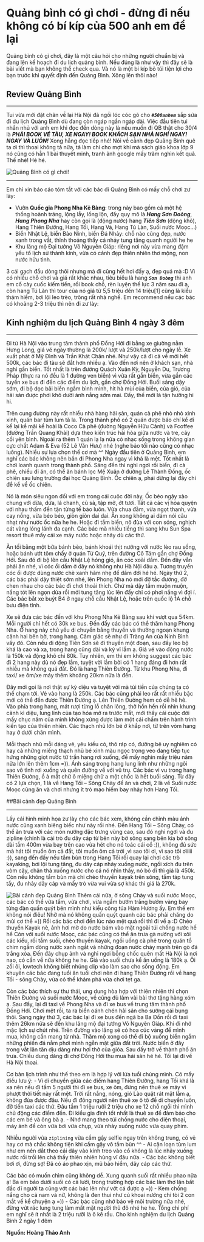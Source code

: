 # Quảng bình có gì chơi - đừng đi nếu không có bí kíp của 500 anh em để lại

Quảng bình có gì chơi, đây là một câu hỏi cho những người chuẩn bị và đang lên kế hoạch đi du lịch quảng bình. Nếu đúng là như vậy thì đây sẽ là bài viết mà bạn không thể check qua. Và nó là một bi kíp bỏ túi tiện lợi cho bạn trước khi quyết định đến Quảng Bình. Xông lên thôi nào!

## Review Quảng Bình

---

Tui vừa mới đặt chân về lại Hà Nội đã ngồi lóc cóc gõ cho **_`#500anhem`_** sắp sửa đi du lịch Quảng Bình dù đang còn ngáp ngắn ngáp dài. Việc đầu tiên tui nhắn nhủ với anh em khi đọc đến dòng này là nếu muốn đi QB thật cho 30/4 là **_PHẢI BOOK VÉ TÀU, XE NGAY! BOOK KHÁCH SẠN NHÀ NGHỈ NGAY! NGAY VÀ LUÔN!_** Xong hẵng đọc tiếp nhé! Nói về cảnh đẹp Quảng Bình quê ta ơi thì thoai không tả nữa, tả làm chi cho mợt khi mà sách giáo khoa lớp 9 nó cũng có hẳn 1 bài thuyết minh, tranh ảnh google mấy trăm nghìn kết quả. Thế nhé! Hé hé.

![Quảng Bình có gì chơi!](./images/quang-binh-co-gi-choi.jpg "Quảng Bình có gì chơi")

---

Em chỉ xin báo cáo tóm tắt với các bác đi Quảng Bình có mấy chỗ chơi zư lày:

- Vườn **Quốc gia Phong Nha Kẻ Bàng**: trong này bao gồm cả một hệ thống hoành tráng, lộng lẫy, lồng lộn, đầy quy mô là **_Hang Sơn Đoòng_**, **_Hang Phong Nha_** hay còn gọi là (động nước) hang **_Tiên Sơn_** (động khô), Hang Thiên Đường, Hang Tối, Hang Và, Hang Tú Làn, Suối nước Moọc…)
- Biển Nhật Lệ, biển Bảo Ninh, biển Đá Nhảy: chỗ nào cũng đẹp, nước xanh trong vắt, thỉnh thoảng thấy cá nhảy tung tăng quanh người he he
- Khu lăng mộ Đại tướng Võ Nguyên Giáp: riêng nơi này vừa mang đậm yếu tố lịch sử thành kính, vừa có cảnh đẹp thiên nhiên thơ mộng, non nước hữu tình.

3 cái gạch đầu dòng thôi nhưng mà đi cũng hết hơi đấy ạ, đẹp quá mà :D Vì có nhiều chỗ chơi và giá rất khác nhau, tiêu biểu là hang **_`Sơn Đoòng`_** thì anh em cố cày cuốc kiếm tiền, rồi book chỗ, rèn luyện thể lực 3 năm sau đi ạ, còn hang Tú Làn thì tour của nó giá từ 5,5 triệu đến 14 triệu[1] cũng là kiểu thám hiểm, bơi lội leo trèo, trông rất nhà nghề. Em recommend nếu các bác có khoảng 2-3 triệu thì nên đi zư lày:

## Kinh nghiệm du lịch Quảng Bình 4 ngày 3 đêm

---

Đi từ Hà Nội vào trung tâm thành phố Đồng Hới đi bằng xe giường nằm Hưng Long, giá vé ngày thường là 200k/ lượt và 250k/lượt cho ngày lễ. Xe xuất phát ở Mỹ Đình và Trần Khát Chân nhé. Như vậy cả đi cả về mới hết 500k, các bác đi tàu sẽ đắt hơn nhiều ạ. Vào đến nơi nên ở khách sạn, nhà nghỉ gần biển. Tốt nhất là trên đường Quách Xuân Kỳ, Nguyễn Du, Trương Pháp (thực ra nó đều là 1 đường ven biển) vì vừa rất gần biển, vừa gần các tuyến xe bus đi đến các điểm du lịch, gần chợ Đồng Hới. Buổi sáng dậy sớm, đi bộ dọc bãi biển ngắm bình minh, hít hà mùi của biển, của gió, của hải sản được phơi khô dưới ánh nắng sớm mai. Đấy, thế mới là tận hưởng hi hi.

Trên cung đường này rất nhiều nhà hàng hải sản, quán cà phê nhỏ nhỏ xinh xinh, quán bar tùm lum tà la. Trong thành phố có 2 quán được báo chí kể đi kể lại kể mãi kể hoài là Coco Cà phê (đường Nguyễn Hữu Cảnh) và Fcoffee (đường Trần Quang Khải) dựa theo kiến trúc hài hòa giữa nước và tre, cây cối yên bình. Ngoài ra thêm 1 quán lạ lạ nữa có nhạc sống trong không gian cực chất Adam & Eva (52 Lê Văn Hưu) nhé (nghe bảo tối nào cũng có nhạc luông). Nhiều sự lựa chọn thế cơ mà ^^ Ngày đầu tiên ở Quảng Bình, em nghĩ các bác không nên bắn đi Phong Nha ngay vì khá là mệt. Tốt nhất là chơi loanh quanh trong thành phố. Sáng đến thì nghỉ ngơi rồi biển, đi cà phê, chiều đi ăn, có thể ăn bánh lọc Mệ Xuân ở đường Lê Thành Đồng, ốc chiên sau lưng trường đại học Quảng Bình. Ốc chiên ạ, phải dừng lại đây chỉ để kể về ốc chiên.

Nó là món siêu ngon đối với em trong cái cuộc đời này. Ốc béo ngậy xào chung với dừa, dứa, lá chanh, củ sả, tập mỡ, ớt tươi. Tất cả các vị hòa quyện với nhau thấm đến tận từng tế bào luôn. Vừa chua đằm, vừa ngọt thanh, vừa cay nồng, vừa béo béo, giòn giòn dai dai. Ăn xong không ai dám nói câu nhạt như nước ốc nữa he he. Hoặc đi tắm biển, nô đùa với con sóng, nghịch cát vàng lóng lánh đa cạnh. Các bác mà nhiều tiềng thì sang khu Sun Spa resort thuê mấy cái xe máy nước hoặc nhảy dù các thứ.

Ăn tối bằng một bữa bánh bèo, bánh khoái thịt nướng với nước lèo rau sống, hoặc bánh ướt tôm chấy ở quán Tứ Quý, trên đường Cô Tám gần chợ Đồng Hới. Sau đó đi bộ lên cầu Nhật Lệ hóng gió, ăn cóc xoài dầm. Đến đây vẫn phải ăn nhé, vì cóc ổi dầm ở đây nó không như Hà Nội đâu ạ. Tương truyền cóc ổi được dùng nước chè xanh hãm nhẹ để dầm đới hé hé. Ngày thứ 2, các bác phải dậy thiệt sớm nhé, lên Phong Nha nó mới đỡ tắc đường, đỡ chen nhau cho các bác đi chơi thoải thích. Chứ mà dậy tầm muộn muộn, nắng tót lên ngọn dừa rồi mới tung tăng lúc lên đấy chỉ có phơi nắng vì đợi í. Các bác bắt xe buýt B4 ở ngay chỗ cầu Nhật Lệ, hoặc trên quốc lộ 1A chỗ bưu điện tỉnh.

Xe sẽ đưa các bác đến với khu Phong Nha Kẻ Bàng sau khi vượt qua 54km. Mỗi người chỉ hết có 30k xe bus. Đến đấy các bác có thể thăm hang Phong Nha. Ở hang này chủ yếu di chuyển bằng thuyền và thưởng ngoạn khung cảnh hai bên bờ, trong hang. Cảm giác sẽ như đi Tràng An của Ninh Bình vầy đó. Còn nếu đi động Tiên Sơn sẽ đi thuyền một đoạn, sau đấy leo bộ khá là cao và xa, trong hang cũng dài và kỳ vĩ lắm ạ. Giá vé vào động nước là 150k và động khô chỉ 80k. Tuy nhiên, em thì em không suggest các bác đi 2 hang này dù nó đẹp lắm, tuyệt vời lắm bởi có 1 hang đáng đi hơn rất nhiều mà không quá đắt. Đó là hang Thiên Đường. Từ khu Phong Nha, đi taxi/ xe ôm/xe máy thêm khoảng 20km nữa là đến.

Đây mới gọi là nơi thật sự kỳ diệu và tuyệt vời mà túi tiền của chúng ta có thể chạm tới. Vé vào hang là 250k. Các bác cũng phải leo rất rất nhiều bậc mới có thể đến được Thiên Đường ạ. Lên Thiên Đường hem có dễ hê hê. Vào phía trong hang, mát rượi từng lỗ chân lông, thở hổn hển rồi nhìn khung cảnh kì diệu, lung linh của tạo hóa mở ra trước mắt, mới thấy cái cuộc đời mấy chục năm của mình không xứng được làm một cái chấm trên hành trình kiến tạo của thiên nhiên. Các thạch nhũ lớn bé ở khắp nơi, từ trên vòm hang hay ở dưới chân mình.

Mỗi thạch nhũ mỗi dáng vẻ, yêu kiều có, thô ráp có, đường bệ uy nghiêm có hay cả những miếng thạch nhũ bé xinh màu ngọc trong veo đang tiếp tục hứng những giọt nước từ trần hang rơi xuống, để mấy nghin mấy triệu năm nữa lớn lên thêm 1cm =)). Ánh sáng trong hang lung linh như những ngôi sao vô tình rơi xuống và quên đường về với vũ trụ. Các bác vi vu trong hang Thiên Đường, ồ à mắt chữ ô miệng chữ a một chốc là hết buổi sáng. Từ đây có 2 lựa chọn, 1 là về Hang Tối – Sông Chày để ăn và chơi, 2 là về Suối nước Moọc cũng ăn và chơi nhưng ít trò mạo hiểm bay nhảy hơn Hang Tối.

##Bãi cảnh đẹp Quảng Bình

---

Lấy cái hình minh họa zư lày cho các bác xem, không cần chỉnh màu ảnh nước cũng xanh biêng biếc như này rồi nhé. Đến Hang Tối – Sông Chày, có thể ăn trưa với các món nướng đặc trưng vùng cao, sau đó nghỉ ngơi và đu zipline (chính là cái trò đu dây cáp từ bên này bờ sông sang bên kia bờ sông dài tầm 400m vừa bay trên cao vừa hét cho nó toác cái cổ :)), không đủ sức mà hát tôi muốn ôm cả đất, tôi muốn ôm cả trời ,vì sao tôi ơi, vì sao tôi ơiiiii :)), sang đến đấy nếu tắm bùn trong Hang Tối rồi quay lại chơi các trò kayaking, bơi lội tung tăng, đu dây cáp nhảy xuống nước, ngồi xích đu trên vòm cây, chân thả xuống nước cho cá nó nhìn thấy, nó bỏ đi thì giá là 450k. Còn nếu không tắm bùn mà chỉ chèo thuyền kayak trên sông, tắm táp tung tẩy, đu nhảy dây cáp và mấy trò vừa vui vừa sợ khác thì giá là 270k.

![Bãi cảnh đẹp Quảng Bình](./images/bai-canh-dep-quang-binh.jpg "Bãi cảnh đẹp Quảng Bình")
Thêm cái nữa, ở sông Chày và suối nước Moọc, các bác có thể vừa tắm, vừa chơi, vừa ngắm bướm trắng bướm vàng bay từng đàn quấn quýt bên mình như kiểu công túa Hàm Hương ấy. Em thề em không nói điêu! Nhỡ mà nó không quấn quýt quanh các bác phải chăng do mùi cơ thể =)) Rồi các bác chơi đến lúc nào mệt quá rồi thì đi về ạ :D Chèo thuyền Kayak nè, ảnh hơi mờ do nước bám vào mặt ngoài túi chống nước hế hế Còn với suối nước Moọc, các bác cũng có thể ăn trưa gà nướng với xôi các kiểu, rồi tắm suối, chèo thuyền kayak, ngồi uống cà phê trong quán tổ chim ngắm dòng nước xanh ngắt và những đoạn nước chảy mạnh trên gò đá trắng xóa. Đến đây chụp ảnh và nghỉ ngơi bỗng chốc quên mất Hà Nội là nơi nao, có cần về nữa không he he. Giá vào suối chưa kể ăn uống là 180k ạ. Ôi zồi ôi, lowtech không biết nhúng clip vào làm sao cho sống động. Em khuyên các bác đang tuổi ăn tuổi chơi nên đi hang Thiên Đường rồi về hang Tối - sông Chày, vừa có thể khám phá vừa chơi tẹt ga.

Còn các bác thích sự thư thái, ung dung hòa hợp với thiên nhiên thì chọn Thiên Đường và suối nước Moọc, về cũng đủ làm vài bài thơ tặng hàng xóm ạ. Sau đấy, lại đi taxi về Phong Nha và đi xe bus về trung tâm thành phố Đồng Hới. Chơi mệt rồi, ta ra biển oánh chén hải sản cho sướng cái bụng thôi. Sang ngày thứ 3, các bác lại đi xe bus đến ngã ba Ba Đồn rồi đi taxi thêm 26km nữa sẽ đến khu lăng mộ đại tướng Võ Nguyên Giáp. Khi đi nhớ mặc lịch sự chút nhé. Trên đường vào lăng sẽ có hoa cúc vàng để mình mua, không cần mang từ nhà. Thăm mộ xong có thể đi bộ xuống biển ngắm những phiến đá nằm phơi mình ngễn mặt giữa đất trời. Nước biển ở đây trong vắt lăn tăn dịu dàng như hơi thở của gióa. Sau đấy trở về thành phố ăn trưa. Chiều dung dăng đi chợ Đồng Hới thu mua hải sản hé hé. Tối lại đi về Hà Nội thoai.

Cơ bản lịch trình như thế theo em là hợp lý với lứa tuổi chúng mình. Có mấy điều lưu ý: - Vì di chuyển giữa các điểm hang Thiên Đường, hang Tối khá là xa nên nếu đi tầm 5 người thì đi xe bus, xe ôm, đừng nên thuê xe máy vì phượt thời tiết này rất mệt. Trời rất nắng, nóng, gió Lào quật rát mặt lắm ạ, không đùa được đâu. Nếu đi đông người nên thuê xe ô tô để di chuyển luôn, đỡ tiền taxi các thứ. Đâu tầm 1 triệu rưỡi 2 triệu cho xe 12 chỗ ngồi thì mình chủ động các điểm đến. Đi kiểu gia đình tốt nhất là thuê xe để đảm bảo cho các em bé và ông bà ạ. - Nhớ mang theo túi chống nước cho điện thoại, máy ảnh để còn vừa bơi vừa chụp, vừa nhảy xuống nước vừa quay phim.

Nhiều người vừa `ziplining` vừa cầm gậy selfie ngay trên không trung, có vẻ hay cơ mà chắc không tiện khi cầm gậy vô tắm bùn ^^ - Ai cận loạn tùm lum như em nên dắt theo cái dây vào kính treo vào cổ không là lúc nhảy xuống nước rồi trồi lên chả thấy thiên nhiên hùng vĩ đâu nữa. - Các bác không biết bơi ơi, đừng sợ! Đã có áo phao xịn, mũ bảo hiểm, dây cáp các thứ.

Các bác có muốn chìm cũng không dễ. Xung quanh suối rất nhiều phao nữa ạ! Ba em bảo dưới suối có cả lưới, trong trường hợp các bác làm thợ lặn bất đắc dĩ người ta cũng vớt các bác lên như vớt cá được ạ =)) - Kem chống nắng cho cả nam và nữ, không là đen thui như củ khoai nướng chỉ tòi 2 con mắt về kể chuyện ạ =)) - Các bác cũng nhớ bảo vệ môi trường nữa nhé, đừng vứt rác lung tung làm mất mặt người thủ đô nhé he he. Tổng chi phí em nghĩ sẽ ít nhất là 2 triệu rưỡi là ô kê rầu. Cho kinh nghiệm du lịch Quảng Bình 2 ngày 1 đêm

**Nguồn: Hoàng Thảo Anh**
